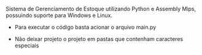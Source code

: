 Sistema de Gerenciamento de Estoque utilizando Python e Assembly Mips, possuindo suporte para Windows e Linux.


- Para executar o código basta acionar o arquivo main.py
  
- Não deixar projeto o projeto em pastas que contenham caracteres especiais

